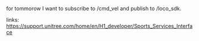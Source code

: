 for tommorow I want to subscribe to /cmd_vel and publish to /loco_sdk.


links:
https://support.unitree.com/home/en/H1_developer/Sports_Services_Interface